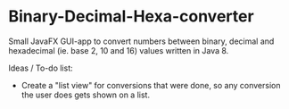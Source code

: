 # Binary-Decimal-Hexa-converter
Small JavaFX GUI-app to convert numbers between binary, decimal  and hexadecimal (ie. base 2, 10 and 16) values written in Java 8.

Ideas / To-do list:
- Create a "list view" for conversions that were done, so any conversion the user does gets shown on a list.
